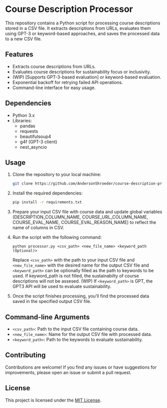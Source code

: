 # Course Description Processor

This repository contains a Python script for processing course descriptions stored in a CSV file. It extracts descriptions from URLs, evaluates them using GPT-3 or keyword-based approaches, and saves the processed data to a new CSV file.

## Features

- Extracts course descriptions from URLs.
- Evaluates course descriptions for sustainability focus or inclusivity.
- (WIP) [Supports GPT-3-based evaluation] or keyword-based evaluation.
- Exponential backoff for retrying failed API operations.
- Command-line interface for easy usage.

## Dependencies

- Python 3.x
- Libraries:
  - pandas
  - requests
  - beautifulsoup4
  - g4f (GPT-3 client)
  - nest_asyncio

## Usage

1. Clone the repository to your local machine:

   ```bash
   git clone https://github.com/AndersonShroeder/course-description-processor.git
   ```

2. Install the required dependencies:

   ```bash
   pip install -r requirements.txt
   ```

3. Prepare your input CSV file with course data and update global variables (DESCRIPTION_COLUMN_NAME, COURSE_URL_COLUMN_NAME, COURSE_EVAL_NAME, COURSE_EVAL_REASON_NAME) to reflect the name of columns in CSV.

4. Run the script with the following command:

   ```
   python processor.py <csv_path> <new_file_name> <keyword_path (Optional)>
   ```

   Replace `<csv_path>` with the path to your input CSV file and `<new_file_name>` with the desired name for the output CSV file and `<keyword_path>` can be optionally filled as the path to keywords to be used. If keyword_path is not filled, the sustainabilty of course descriptions will not be assesed. (WIP) If `<keyword_path>` is GPT, the GPT3 API will be used to evaluate sustainability.

5. Once the script finishes processing, you'll find the processed data saved in the specified output CSV file.

## Command-line Arguments

- `<csv_path>`: Path to the input CSV file containing course data.
- `<new_file_name>`: Name for the output CSV file with processed data.
- `<keyword_path>`: Path to the keywords to evaluate sustainability.

## Contributing

Contributions are welcome! If you find any issues or have suggestions for improvements, please open an issue or submit a pull request.

## License

This project is licensed under the [MIT License](LICENSE).
